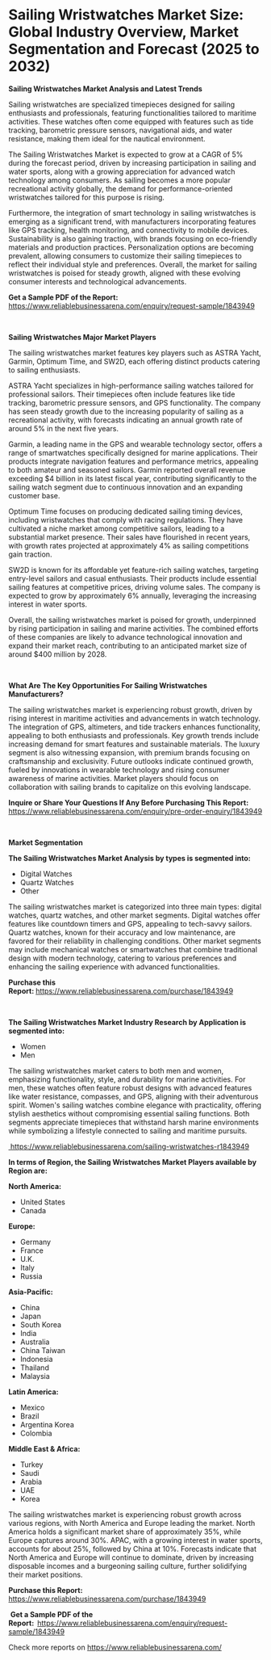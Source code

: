 <p><h1>Sailing Wristwatches Market Size: Global Industry Overview, Market Segmentation and Forecast (2025 to 2032)</h1></p><p><strong>Sailing Wristwatches Market Analysis and Latest Trends</strong></p>
<p><p>Sailing wristwatches are specialized timepieces designed for sailing enthusiasts and professionals, featuring functionalities tailored to maritime activities. These watches often come equipped with features such as tide tracking, barometric pressure sensors, navigational aids, and water resistance, making them ideal for the nautical environment. </p><p>The Sailing Wristwatches Market is expected to grow at a CAGR of 5% during the forecast period, driven by increasing participation in sailing and water sports, along with a growing appreciation for advanced watch technology among consumers. As sailing becomes a more popular recreational activity globally, the demand for performance-oriented wristwatches tailored for this purpose is rising. </p><p>Furthermore, the integration of smart technology in sailing wristwatches is emerging as a significant trend, with manufacturers incorporating features like GPS tracking, health monitoring, and connectivity to mobile devices. Sustainability is also gaining traction, with brands focusing on eco-friendly materials and production practices. Personalization options are becoming prevalent, allowing consumers to customize their sailing timepieces to reflect their individual style and preferences. Overall, the market for sailing wristwatches is poised for steady growth, aligned with these evolving consumer interests and technological advancements.</p></p>
<p><strong>Get a Sample PDF of the Report:&nbsp;</strong> <a href="https://www.reliablebusinessarena.com/enquiry/request-sample/1843949?utm_campaign=2518&utm_medium=2&utm_source=Github&utm_content=ia&utm_term=04042025&utm_id=sailing-wristwatches">https://www.reliablebusinessarena.com/enquiry/request-sample/1843949</a></p>
<p>&nbsp;</p>
<p><strong>Sailing Wristwatches Major Market Players</strong></p>
<p><p>The sailing wristwatches market features key players such as ASTRA Yacht, Garmin, Optimum Time, and SW2D, each offering distinct products catering to sailing enthusiasts.</p><p>ASTRA Yacht specializes in high-performance sailing watches tailored for professional sailors. Their timepieces often include features like tide tracking, barometric pressure sensors, and GPS functionality. The company has seen steady growth due to the increasing popularity of sailing as a recreational activity, with forecasts indicating an annual growth rate of around 5% in the next five years.</p><p>Garmin, a leading name in the GPS and wearable technology sector, offers a range of smartwatches specifically designed for marine applications. Their products integrate navigation features and performance metrics, appealing to both amateur and seasoned sailors. Garmin reported overall revenue exceeding $4 billion in its latest fiscal year, contributing significantly to the sailing watch segment due to continuous innovation and an expanding customer base.</p><p>Optimum Time focuses on producing dedicated sailing timing devices, including wristwatches that comply with racing regulations. They have cultivated a niche market among competitive sailors, leading to a substantial market presence. Their sales have flourished in recent years, with growth rates projected at approximately 4% as sailing competitions gain traction.</p><p>SW2D is known for its affordable yet feature-rich sailing watches, targeting entry-level sailors and casual enthusiasts. Their products include essential sailing features at competitive prices, driving volume sales. The company is expected to grow by approximately 6% annually, leveraging the increasing interest in water sports.</p><p>Overall, the sailing wristwatches market is poised for growth, underpinned by rising participation in sailing and marine activities. The combined efforts of these companies are likely to advance technological innovation and expand their market reach, contributing to an anticipated market size of around $400 million by 2028.</p></p>
<p>&nbsp;</p>
<p><strong>What Are The Key Opportunities For Sailing Wristwatches Manufacturers?</strong></p>
<p><p>The sailing wristwatches market is experiencing robust growth, driven by rising interest in maritime activities and advancements in watch technology. The integration of GPS, altimeters, and tide trackers enhances functionality, appealing to both enthusiasts and professionals. Key growth trends include increasing demand for smart features and sustainable materials. The luxury segment is also witnessing expansion, with premium brands focusing on craftsmanship and exclusivity. Future outlooks indicate continued growth, fueled by innovations in wearable technology and rising consumer awareness of marine activities. Market players should focus on collaboration with sailing brands to capitalize on this evolving landscape.</p></p>
<p><strong>Inquire or Share Your Questions If Any Before Purchasing This Report:</strong> <a href="https://www.reliablebusinessarena.com/enquiry/pre-order-enquiry/1843949?utm_campaign=2518&utm_medium=2&utm_source=Github&utm_content=ia&utm_term=04042025&utm_id=sailing-wristwatches">https://www.reliablebusinessarena.com/enquiry/pre-order-enquiry/1843949</a></p>
<p>&nbsp;</p>
<p><strong>Market Segmentation</strong></p>
<p><strong>The Sailing Wristwatches Market Analysis by types is segmented into:</strong></p>
<p><ul><li>Digital Watches</li><li>Quartz Watches</li><li>Other</li></ul></p>
<p><p>The sailing wristwatches market is categorized into three main types: digital watches, quartz watches, and other market segments. Digital watches offer features like countdown timers and GPS, appealing to tech-savvy sailors. Quartz watches, known for their accuracy and low maintenance, are favored for their reliability in challenging conditions. Other market segments may include mechanical watches or smartwatches that combine traditional design with modern technology, catering to various preferences and enhancing the sailing experience with advanced functionalities.</p></p>
<p><strong>Purchase this Report:&nbsp;</strong><a href="https://www.reliablebusinessarena.com/purchase/1843949?utm_campaign=2518&utm_medium=2&utm_source=Github&utm_content=ia&utm_term=04042025&utm_id=sailing-wristwatches">https://www.reliablebusinessarena.com/purchase/1843949</a></p>
<p>&nbsp;</p>
<p><strong>The Sailing Wristwatches Market Industry Research by Application is segmented into:</strong></p>
<p><ul><li>Women</li><li>Men</li></ul></p>
<p><p>The sailing wristwatches market caters to both men and women, emphasizing functionality, style, and durability for marine activities. For men, these watches often feature robust designs with advanced features like water resistance, compasses, and GPS, aligning with their adventurous spirit. Women's sailing watches combine elegance with practicality, offering stylish aesthetics without compromising essential sailing functions. Both segments appreciate timepieces that withstand harsh marine environments while symbolizing a lifestyle connected to sailing and maritime pursuits.</p></p>
<p><a href="https://www.reliablebusinessarena.com/sailing-wristwatches-r1843949?utm_campaign=2518&utm_medium=2&utm_source=Github&utm_content=ia&utm_term=04042025&utm_id=sailing-wristwatches">&nbsp;https://www.reliablebusinessarena.com/sailing-wristwatches-r1843949</a></p>
<p><strong>In terms of Region, the Sailing Wristwatches Market Players available by Region are:</strong></p>
<p>
    <p> <strong> North America: </strong>
        <ul>
            <li>United States</li>
            <li>Canada</li>
        </ul>
        </p> 
    <p> <strong> Europe: </strong>
        <ul>
            <li>Germany</li>
            <li>France</li>
            <li>U.K.</li>
            <li>Italy</li>
            <li>Russia</li>
        </ul>
        </p> 
    <p> <strong> Asia-Pacific: </strong>
        <ul>
            <li>China</li>
            <li>Japan</li>
            <li>South Korea</li>
            <li>India</li>
            <li>Australia</li>
            <li>China Taiwan</li>
            <li>Indonesia</li>
            <li>Thailand</li>
            <li>Malaysia</li>
        </ul>
        </p> 
    <p> <strong> Latin America: </strong>
        <ul>
            <li>Mexico</li>
            <li>Brazil</li>
            <li>Argentina Korea</li>
            <li>Colombia</li>
        </ul>
        </p> 
    <p> <strong> Middle East & Africa: </strong>
        <ul>
            <li>Turkey</li>
            <li>Saudi</li>
            <li>Arabia</li>
            <li>UAE</li>
            <li>Korea</li>
        </ul>
    </p>
    </p>
<p><p>The sailing wristwatches market is experiencing robust growth across various regions, with North America and Europe leading the market. North America holds a significant market share of approximately 35%, while Europe captures around 30%. APAC, with a growing interest in water sports, accounts for about 25%, followed by China at 10%. Forecasts indicate that North America and Europe will continue to dominate, driven by increasing disposable incomes and a burgeoning sailing culture, further solidifying their market positions.</p></p>
<p><strong>Purchase this Report: </strong><a href="https://www.reliablebusinessarena.com/purchase/1843949?utm_campaign=2518&utm_medium=2&utm_source=Github&utm_content=ia&utm_term=04042025&utm_id=sailing-wristwatches">https://www.reliablebusinessarena.com/purchase/1843949</a></p>
<p>&nbsp;<strong>Get a Sample PDF of the Report:&nbsp;&nbsp;</strong><a href="https://www.reliablebusinessarena.com/enquiry/request-sample/1843949?utm_campaign=2518&utm_medium=2&utm_source=Github&utm_content=ia&utm_term=04042025&utm_id=sailing-wristwatches">https://www.reliablebusinessarena.com/enquiry/request-sample/1843949</a></p>
<p><strong></strong></p>
<p>Check more reports on <a href="https://www.reliablebusinessarena.com/?utm_campaign=2518&utm_medium=2&utm_source=Github&utm_content=ia&utm_term=04042025&utm_id=sailing-wristwatches">https://www.reliablebusinessarena.com/</a></p>